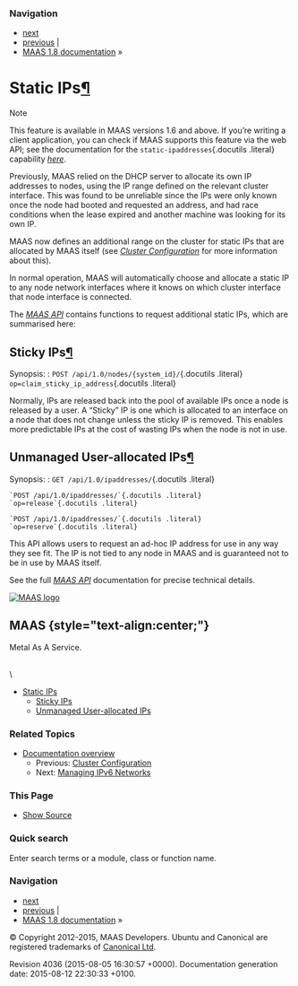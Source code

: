 ### Navigation

-   [next](ipv6.html "Managing IPv6 Networks")
-   [previous](cluster-configuration.html "Cluster Configuration") |
-   [MAAS 1.8 documentation](index.html) »

Static IPs[¶](#static-ips "Permalink to this headline")
=======================================================

Note

This feature is available in MAAS versions 1.6 and above. If you’re
writing a client application, you can check if MAAS supports this
feature via the web API; see the documentation for the
`static-ipaddresses`{.docutils .literal} capability
[*here*](capabilities.html#cap-static-ipaddresses).

Previously, MAAS relied on the DHCP server to allocate its own IP
addresses to nodes, using the IP range defined on the relevant cluster
interface. This was found to be unreliable since the IPs were only known
once the node had booted and requested an address, and had race
conditions when the lease expired and another machine was looking for
its own IP.

MAAS now defines an additional range on the cluster for static IPs that
are allocated by MAAS itself (see [*Cluster
Configuration*](cluster-configuration.html) for more information about
this).

In normal operation, MAAS will automatically choose and allocate a
static IP to any node network interfaces where it knows on which cluster
interface that node interface is connected.

The [*MAAS API*](api.html) contains functions to request additional
static IPs, which are summarised here:

Sticky IPs[¶](#sticky-ips "Permalink to this headline")
-------------------------------------------------------

Synopsis:
:   `POST /api/1.0/nodes/{system_id}/`{.docutils .literal}
    `op=claim_sticky_ip_address`{.docutils .literal}

Normally, IPs are released back into the pool of available IPs once a
node is released by a user. A “Sticky” IP is one which is allocated to
an interface on a node that does not change unless the sticky IP is
removed. This enables more predictable IPs at the cost of wasting IPs
when the node is not in use.

Unmanaged User-allocated IPs[¶](#unmanaged-user-allocated-ips "Permalink to this headline")
-------------------------------------------------------------------------------------------

Synopsis:
:   `GET /api/1.0/ipaddresses/`{.docutils .literal}

    `POST /api/1.0/ipaddresses/`{.docutils .literal}
    `op=release`{.docutils .literal}

    `POST /api/1.0/ipaddresses/`{.docutils .literal}
    `op=reserve`{.docutils .literal}

This API allows users to request an ad-hoc IP address for use in any way
they see fit. The IP is not tied to any node in MAAS and is guaranteed
not to be in use by MAAS itself.

See the full [*MAAS API*](api.html) documentation for precise technical
details.

[![MAAS
logo](_static/maas-logo-200.png)](index.html "MAAS Documentation Homepage")

MAAS {style="text-align:center;"}
----

Metal As A Service.

\
 \

-   [Static IPs](#)
    -   [Sticky IPs](#sticky-ips)
    -   [Unmanaged User-allocated IPs](#unmanaged-user-allocated-ips)

### Related Topics

-   [Documentation overview](index.html)
    -   Previous: [Cluster
        Configuration](cluster-configuration.html "previous chapter")
    -   Next: [Managing IPv6 Networks](ipv6.html "next chapter")

### This Page

-   [Show Source](_sources/static-ips.txt)

### Quick search

Enter search terms or a module, class or function name.

### Navigation

-   [next](ipv6.html "Managing IPv6 Networks")
-   [previous](cluster-configuration.html "Cluster Configuration") |
-   [MAAS 1.8 documentation](index.html) »

© Copyright 2012-2015, MAAS Developers. Ubuntu and Canonical are
registered trademarks of [Canonical Ltd](http://canonical.com).

Revision 4036 (2015-08-05 16:30:57 +0000). Documentation generation
date: 2015-08-12 22:30:33 +0100.
